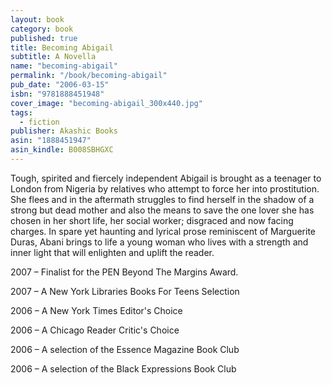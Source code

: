 ```yaml
---
layout: book
category: book
published: true
title: Becoming Abigail
subtitle: A Novella
name: "becoming-abigail"
permalink: "/book/becoming-abigail"
pub_date: "2006-03-15"
isbn: "9781888451948"
cover_image: "becoming-abigail_300x440.jpg"
tags: 
  - fiction
publisher: Akashic Books
asin: "1888451947"
asin_kindle: B008SBHGXC
---
```


Tough, spirited and fiercely independent Abigail is brought as a teenager to London from Nigeria by relatives who attempt to force her into prostitution. She flees and in the aftermath struggles to find herself in the shadow of a strong but dead mother and also the means to save the one lover she has chosen in her short life, her social worker; disgraced and now facing charges. In spare yet haunting and lyrical prose reminiscent of Marguerite Duras, Abani brings to life a young woman who lives with a strength and inner light that will enlighten and uplift the reader.

2007 – Finalist for the PEN Beyond The Margins Award.

2007 – A New York Libraries Books For Teens Selection

2006 – A New York Times Editor's Choice

2006 – A Chicago Reader Critic's Choice

2006 – A selection of the Essence Magazine Book Club

2006 – A selection of the Black Expressions Book Club